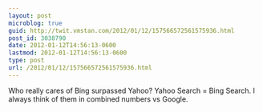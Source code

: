 ```yaml
---
layout: post
microblog: true
guid: http://twit.vmstan.com/2012/01/12/157566572561575936.html
post_id: 3038790
date: 2012-01-12T14:56:13-0600
lastmod: 2012-01-12T14:56:13-0600
type: post
url: /2012/01/12/157566572561575936.html
---
```

Who really cares of Bing surpassed Yahoo? Yahoo Search = Bing Search. I always think of them in combined numbers vs Google.

